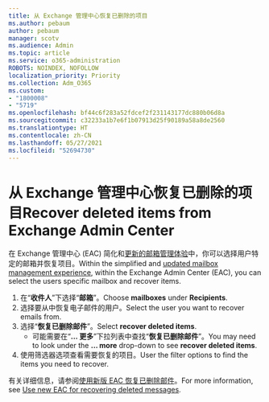 ```yaml
---
title: 从 Exchange 管理中心恢复已删除的项目
ms.author: pebaum
author: pebaum
manager: scotv
ms.audience: Admin
ms.topic: article
ms.service: o365-administration
ROBOTS: NOINDEX, NOFOLLOW
localization_priority: Priority
ms.collection: Adm_O365
ms.custom:
- "1800008"
- "5719"
ms.openlocfilehash: bf44c6f283a52fdcef2f231143177dc880b06d8a
ms.sourcegitcommit: c32233a1b7e6f1b07913d25f90189a58a8de2560
ms.translationtype: HT
ms.contentlocale: zh-CN
ms.lasthandoff: 05/27/2021
ms.locfileid: "52694730"
---
```

# <a name="recover-deleted-items-from-exchange-admin-center"></a><span data-ttu-id="0ce8d-102">从 Exchange 管理中心恢复已删除的项目</span><span class="sxs-lookup"><span data-stu-id="0ce8d-102">Recover deleted items from Exchange Admin Center</span></span>

<span data-ttu-id="0ce8d-103">在 Exchange 管理中心 (EAC) 简化和[更新的邮箱管理体验](https://admin.exchange.microsoft.com/#/mailboxes)中，你可以选择用户特定的邮箱并恢复项目。</span><span class="sxs-lookup"><span data-stu-id="0ce8d-103">Within the simplified and [updated mailbox management experience](https://admin.exchange.microsoft.com/#/mailboxes), within the Exchange Admin Center (EAC), you can select the users specific mailbox and recover items.</span></span>

1. <span data-ttu-id="0ce8d-104">在“**收件人**”下选择“**邮箱**”。</span><span class="sxs-lookup"><span data-stu-id="0ce8d-104">Choose **mailboxes** under **Recipients**.</span></span>
2. <span data-ttu-id="0ce8d-105">选择要从中恢复电子邮件的用户。</span><span class="sxs-lookup"><span data-stu-id="0ce8d-105">Select the user you want to recover emails from.</span></span>
3. <span data-ttu-id="0ce8d-106">选择“**恢复已删除邮件**”。</span><span class="sxs-lookup"><span data-stu-id="0ce8d-106">Select **recover deleted items**.</span></span>
    - <span data-ttu-id="0ce8d-107">可能需要在“**… 更多**”下拉列表中查找“**恢复已删除邮件**”。</span><span class="sxs-lookup"><span data-stu-id="0ce8d-107">You may need to look under the **… more** drop-down to see **recover deleted items**.</span></span>
4. <span data-ttu-id="0ce8d-108">使用筛选器选项查看需要恢复的项目。</span><span class="sxs-lookup"><span data-stu-id="0ce8d-108">User the filter options to find the items you need to recover.</span></span>

<span data-ttu-id="0ce8d-109">有关详细信息，请参阅[使用新版 EAC 恢复已删除邮件](/exchange/recipients-in-exchange-online/manage-user-mailboxes/recover-deleted-messages#use-new-eac-for-recovering-deleted-messages)。</span><span class="sxs-lookup"><span data-stu-id="0ce8d-109">For more information, see [Use new EAC for recovering deleted messages](/exchange/recipients-in-exchange-online/manage-user-mailboxes/recover-deleted-messages#use-new-eac-for-recovering-deleted-messages).</span></span>
